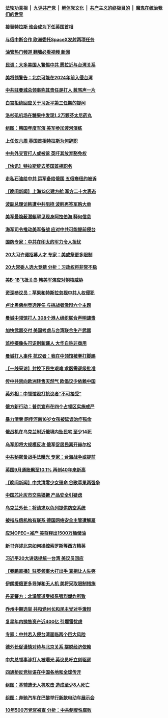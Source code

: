 ####  [法轮功真相](../../../../basic/blob/master/README.md?t=10210701) &nbsp;|&nbsp; [九评共产党](../../../../9ping.md/blob/master/README.md?t=10210701) &nbsp;|&nbsp; [解体党文化](../../../../jtdwh.md/blob/master/README.md?t=10210701)  &nbsp;|&nbsp; [共产主义的终极目的](../../../../gczydzjmd.md/blob/master/README.md?t=10210701) &nbsp;|&nbsp; [魔鬼在统治我们的世界](../../../../mgztzwmdsj.md/blob/master/README.md?t=10210701) 

#### [接替特拉斯 谁会成为下任英国首相](../pages/nsc418/n13849615.md?t=10210701) 

#### [与俄中断合作 欧洲委托SpaceX发射两项任务](../pages/nsc418/n13849633.md?t=10210701) 

#### [油管热门频道 翻墙必看视频 新闻](http://209.250.226.216:81/youtube.html?10210701)

#### [民调：大多美国人警惕中共 愿拉近与台湾关系](../pages/nsc418/n13849708.md?t=10210701) 

#### [美将领警告：北京可能在2024年前入侵台湾](../pages/nsc418/n13849667.md?t=10210701) 

#### [中共驻曼城总领事称其责任是打人 惹骂声一片](../pages/nsc418/n13849606.md?t=10210701) 

#### [白宫拒绝回应关于习近平第三任期的提问](../pages/nsc418/n13849649.md?t=10210701) 



#### [洛杉矶机场在糖果中发现1.2万颗芬太尼药丸](../pages/nsc418/n13849608.md?t=10210701) 

#### [组图：韩国年度军演 美军参加渡河演练](../pages/nsc418/n13849500.md?t=10210701) 

#### [上任仅六周 英国首相特拉斯为何辞职](../pages/nsc418/n13849588.md?t=10210701) 

#### [中共外交官打人或被诉 英吁其放弃豁免权](../pages/nsc418/n13849485.md?t=10210701) 

#### [【快讯】特拉斯辞去英国首相职务](../pages/nsc418/n13849536.md?t=10210701) 

#### [走私石油给中共 运军备给俄国 五俄裔纽约被诉](../pages/nsc418/n13849265.md?t=10210701) 


#### [【晚间新闻】上海13亿建方舱 军方二十大表态](../pages/nsc418/n13849378.md?t=10210701) 

#### [波副总理访韩遭中共阻挠 波韩再签军购大单](../pages/nsc418/n13849404.md?t=10210701) 

#### [美军最隐蔽潜艇罕见现身阿拉伯海 释何信息](../pages/nsc418/n13849447.md?t=10210701) 

#### [海军司令推动美军备战 应对中共可能提前侵台](../pages/nsc418/n13849323.md?t=10210701) 

#### [国防专家：中共在印太的军力令人担忧](../pages/nsc418/n13849228.md?t=10210701) 

#### [20大习许诺招募人才 专家：美或祭更多限制](../pages/nsc418/n13849014.md?t=10210701) 

#### [20大常委人选大竞猜 分析：习政权将非常不稳](../pages/nsc418/n13845571.md?t=10210701) 

#### [美B-1B飞抵关岛 韩美军演应对朝核威胁](../pages/nsc418/n13849005.md?t=10210701) 

#### [资深参议员：苹果和特斯拉忽视中共人权侵犯](../pages/nsc418/n13848896.md?t=10210701) 

#### [卢比奥佛州竞选连任 与挑战者激辩六个主题](../pages/nsc418/n13848839.md?t=10210701) 

#### [曼城中领馆打人 308个港人组织联合声明谴责](../pages/nsc418/n13848936.md?t=10210701) 

#### [加快武器交付 美国考虑与台湾联合生产武器](../pages/nsc418/n13848958.md?t=10210701) 

#### [监控摄像头可识别新疆人 大华自称非商用](../pages/nsc418/n13848882.md?t=10210701) 

#### [曼城打人事件 抗议者：我在中领馆被拳打脚踢](../pages/nsc418/n13848912.md?t=10210701) 

#### [【一线采访】封控下民生艰难 求医需逐级批准](../pages/nsc418/n13848855.md?t=10210701) 

#### [传中共禁向欧洲转售天然气 欧倡议少依赖中国](../pages/nsc418/n13848689.md?t=10210701) 

#### [英外相：中领馆殴打抗议者“不可接受”](../pages/nsc418/n13848845.md?t=10210701) 

#### [俄方新行动：普京宣布在四个占领区实施戒严](../pages/nsc418/n13848796.md?t=10210701) 


#### [暴力清零 网传河南16岁女孩被延误治疗殒命](../pages/nsc418/n13848742.md?t=10210701) 


#### [俄战机在乌克兰附近俄境内坠民宅 至少14死](../pages/nsc418/n13848101.md?t=10210701) 

#### [乌军即将大规模反攻 俄军促居民离开赫尔松](../pages/nsc418/n13848764.md?t=10210701) 

#### [中共秘密备战手法曝光 专家：台海战争或提前](../pages/nsc418/n13848749.md?t=10210701) 

#### [英国9月通胀飙至10.1% 再创40年来新高](../pages/nsc418/n13848674.md?t=10210701) 

#### [【晚间新闻】中共清零少女殒命 谷歌苹果两强争](../pages/nsc418/n13848665.md?t=10210701) 

#### [中国芯片灰市交易猖獗 产品安全引疑虑](../pages/nsc418/n13848624.md?t=10210701) 


#### [乌克兰外长：将请求以色列提供防空系统](../pages/nsc418/n13848439.md?t=10210701) 

#### [被指与俄机构有联系 德国网络安全主管遭解雇](../pages/nsc418/n13848491.md?t=10210701) 

#### [应对OPEC+减产 美将释出1500万桶储油](../pages/nsc418/n13848438.md?t=10210701) 

#### [新书详述北京如何操控索罗斯等西方精英](../pages/nsc418/n13848278.md?t=10210701) 

#### [习近平20大讲话提统一台湾 美议员回应](../pages/nsc418/n13848260.md?t=10210701) 

#### [【秦鹏直播】驻英领事大打出手 真相让人失笑](../pages/nsc418/n13848061.md?t=10210701) 

#### [伊朗援俄更多导弹和无人机 美将采取限制措施](../pages/nsc418/n13848238.md?t=10210701) 

#### [丹麦警方：北溪管道受损系强烈爆炸所致](../pages/nsc418/n13848143.md?t=10210701) 

#### [乔州中期选举 共和党州长和民主党对手激辩](../pages/nsc418/n13848069.md?t=10210701) 

#### [复星年内抛售资产近400亿 引爆雷忧虑](../pages/nsc418/n13848096.md?t=10210701) 

#### [专家：中共若入侵台湾面临两个巨大风险](../pages/nsc418/n13848158.md?t=10210701) 

#### [德外长促谨慎对待与北京关系 摆脱经济依赖](../pages/nsc418/n13848065.md?t=10210701) 

#### [中共总领事涉打人被曝光 英议员吁立刻驱逐](../pages/nsc418/n13848093.md?t=10210701) 

#### [四通桥反党标语在中国各地和全球传开](../pages/nsc418/n13848108.md?t=10210701) 

#### [组图：基辅遭无人机攻击 造成至少8人死亡](../pages/nsc418/n13847937.md?t=10210701) 

#### [组图：奔驰汽车在巴黎举行新款电动车展示会](../pages/nsc418/n13847850.md?t=10210701) 

#### [10年500万党官被查 分析：中共制度性腐败](../pages/nsc418/n13847925.md?t=10210701) 

<img src='http://gfw-breaker.win/goodnews/indexes/nsc418.md' width='0px' height='0px'/>
